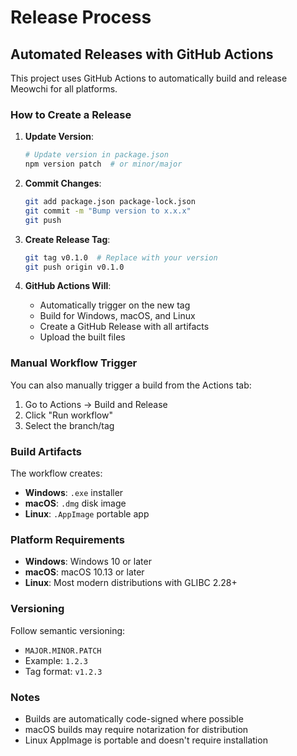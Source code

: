 # Release Process

## Automated Releases with GitHub Actions

This project uses GitHub Actions to automatically build and release Meowchi for all platforms.

### How to Create a Release

1. **Update Version**:
   ```bash
   # Update version in package.json
   npm version patch  # or minor/major
   ```

2. **Commit Changes**:
   ```bash
   git add package.json package-lock.json
   git commit -m "Bump version to x.x.x"
   git push
   ```

3. **Create Release Tag**:
   ```bash
   git tag v0.1.0  # Replace with your version
   git push origin v0.1.0
   ```

4. **GitHub Actions Will**:
   - Automatically trigger on the new tag
   - Build for Windows, macOS, and Linux
   - Create a GitHub Release with all artifacts
   - Upload the built files

### Manual Workflow Trigger

You can also manually trigger a build from the Actions tab:
1. Go to Actions → Build and Release
2. Click "Run workflow"
3. Select the branch/tag

### Build Artifacts

The workflow creates:
- **Windows**: `.exe` installer
- **macOS**: `.dmg` disk image
- **Linux**: `.AppImage` portable app

### Platform Requirements

- **Windows**: Windows 10 or later
- **macOS**: macOS 10.13 or later
- **Linux**: Most modern distributions with GLIBC 2.28+

### Versioning

Follow semantic versioning:
- `MAJOR.MINOR.PATCH`
- Example: `1.2.3`
- Tag format: `v1.2.3`

### Notes

- Builds are automatically code-signed where possible
- macOS builds may require notarization for distribution
- Linux AppImage is portable and doesn't require installation